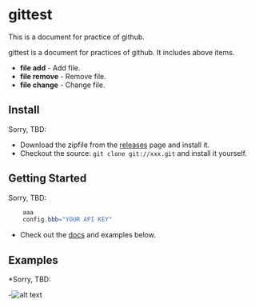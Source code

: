 # gittest

This is a document for practice of github.

gittest is a document for practices of github. It includes above items.

* **file add** - Add file.
* **file remove** - Remove file.
* **file change** - Change file.

## Install
Sorry, TBD:

* Download the zipfile from the [releases](https://github.com/korodroid/gittest/releases) page and install it. 
* Checkout the source: `git clone git://xxx.git` and install it yourself.
   
## Getting Started
Sorry, TBD:

```Java Script
    aaa
    config.bbb="YOUR API KEY"
```

* Check out the [docs](https://github.com/korodroid/gittest/) and examples below.

## Examples
*Sorry, TBD:

-![alt text](http://www.iplatform.org/blog/wp-content/uploads/2014/02/blog_header2.png "TBD")

